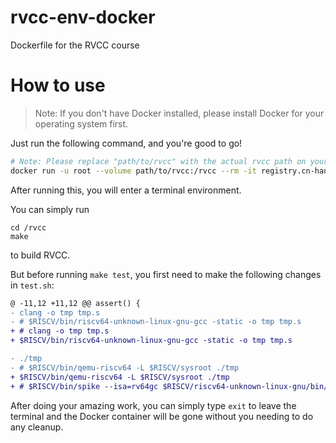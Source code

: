 # rvcc-env-docker
Dockerfile for the RVCC course

# How to use

> Note: If you don't have Docker installed, please install Docker for your operating system first.

Just run the following command, and you're good to go!

```bash
# Note: Please replace "path/to/rvcc" with the actual rvcc path on your computer.
docker run -u root --volume path/to/rvcc:/rvcc --rm -it registry.cn-hangzhou.aliyuncs.com/dailycoding/rvcc
```

After running this, you will enter a terminal environment.

You can simply run

```
cd /rvcc
make
```

to build RVCC.

But before running `make test`, you first need to make the following changes in `test.sh`:

```diff
@ -11,12 +11,12 @@ assert() {
- clang -o tmp tmp.s
- # $RISCV/bin/riscv64-unknown-linux-gnu-gcc -static -o tmp tmp.s
+ # clang -o tmp tmp.s
+ $RISCV/bin/riscv64-unknown-linux-gnu-gcc -static -o tmp tmp.s

- ./tmp
- # $RISCV/bin/qemu-riscv64 -L $RISCV/sysroot ./tmp
+ $RISCV/bin/qemu-riscv64 -L $RISCV/sysroot ./tmp
+ # $RISCV/bin/spike --isa=rv64gc $RISCV/riscv64-unknown-linux-gnu/bin/pk ./tmp
```

After doing your amazing work, you can simply type `exit` to leave the terminal and the Docker container will be gone without you needing to do any cleanup.